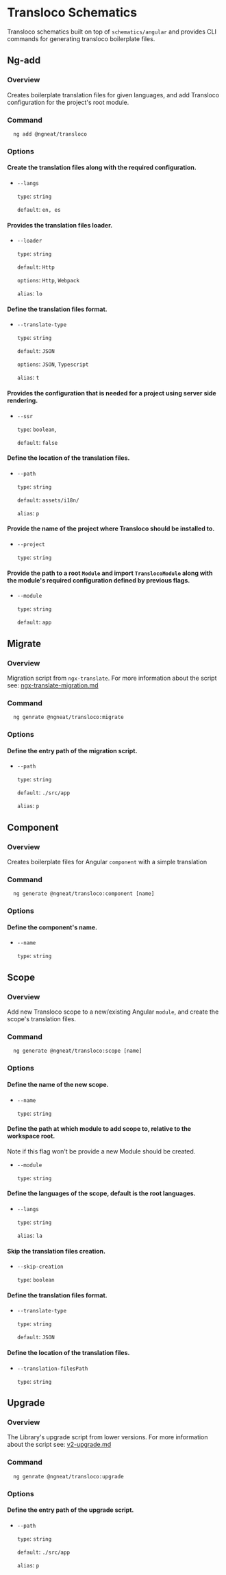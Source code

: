 # Transloco Schematics

Transloco schematics built on top of `schematics/angular` and provides CLI commands for generating transloco boilerplate files.

## Ng-add

### Overview

Creates boilerplate translation files for given languages, and add Transloco configuration for the project's root module.

### Command

```
  ng add @ngneat/transloco
```

### Options

#### Create the translation files along with the required configuration.

- `--langs`

  `type`: `string`

  `default`: `en, es`

#### Provides the translation files loader.

- `--loader`

  `type`: `string`

  `default`: `Http`

  `options`: `Http`, `Webpack`

  `alias`: `lo`

#### Define the translation files format.

- `--translate-type`

  `type`: `string`

  `default`: `JSON`

  `options`: `JSON`, `Typescript`

  `alias`: `t`

#### Provides the configuration that is needed for a project using server side rendering.

- `--ssr`

  `type`: `boolean`,

  `default`: `false`

#### Define the location of the translation files.

- `--path`

  `type`: `string`

  `default`: `assets/i18n/`

  `alias`: `p`

#### Provide the name of the project where Transloco should be installed to.

- `--project`

  `type`: `string`

#### Provide the path to a root `Module` and import `TranslocoModule` along with the module's required configuration defined by previous flags.

- `--module`

  `type`: `string`

  `default`: `app`

## Migrate

### Overview

Migration script from `ngx-translate`. For more information about the script see:
[ngx-translate-migration.md](https://github.com/ngneat/transloco/tree/master/schematics/migrate/ngx-translate-migration.md)

### Command

```
  ng genrate @ngneat/transloco:migrate
```

### Options

#### Define the entry path of the migration script.

- `--path`

  `type`: `string`

  `default`: `./src/app`

  `alias`: `p`

## Component

### Overview

Creates boilerplate files for Angular `component` with a simple translation

### Command

```
  ng generate @ngneat/transloco:component [name]
```

### Options

#### Define the component's name.

- `--name`

  `type`: `string`

## Scope

### Overview

Add new Transloco scope to a new/existing Angular `module`, and create the scope's translation files.

### Command

```
  ng generate @ngneat/transloco:scope [name]
```

### Options

#### Define the name of the new scope.

- `--name`

  `type`: `string`

#### Define the path at which module to add scope to, relative to the workspace root.

Note if this flag won't be provide a new Module should be created.

- `--module`

  `type`: `string`

#### Define the languages of the scope, default is the root languages.

- `--langs`

  `type`: `string`

  `alias`: `la`

#### Skip the translation files creation.

- `--skip-creation`

  `type`: `boolean`

#### Define the translation files format.

- `--translate-type`

  `type`: `string`

  `default`: `JSON`

#### Define the location of the translation files.

- `--translation-filesPath`

  `type`: `string`

## Upgrade

### Overview

The Library's upgrade script from lower versions. For more information about the script see:
[v2-upgrade.md](https://github.com/ngneat/transloco/tree/master/schematics/upgrade/v2-upgrade.md)

### Command

```
  ng genrate @ngneat/transloco:upgrade
```

### Options

#### Define the entry path of the upgrade script.

- `--path`

  `type`: `string`

  `default`: `./src/app`

  `alias`: `p`
